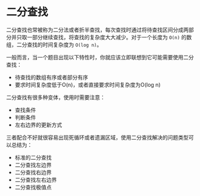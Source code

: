 # 二分查找

二分查找也常被称为二分法或者折半查找，每次查找时通过将待查找区间分成两部分并只取一部分继续查找，将查找的复杂度大大减少。对于一个长度为 `O(n)` 的数组，二分查找的时间复杂度为 `O(log n)`。

一般而言，当一个题目出现以下特性时，你就应该立即联想到它可能需要使用二分查找：

- 待查找的数组有序或者部分有序
- 要求时间复杂度低于O(n)，或者直接要求时间复杂度为O(log n)

二分查找有很多种变体，使用时需要注意：

- 查找条件
- 判断条件
- 左右边界的更新方式

三者配合不好就很容易出现死循环或者遗漏区域，使用二分查找解决的问题类型可以总结为：

- 标准的二分查找
- 二分查找左边界
- 二分查找右边界
- 二分查找左右边界
- 二分查找极值点



